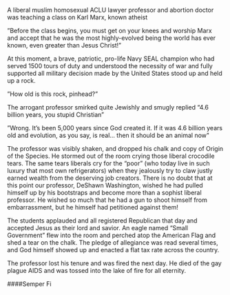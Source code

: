 A liberal muslim homosexual ACLU lawyer professor and abortion doctor was teaching a class on Karl Marx, known atheist

”Before the class begins, you must get on your knees and worship Marx and accept that he was the most highly-evolved being the world has ever known, even greater than Jesus Christ!”

At this moment, a brave, patriotic, pro-life Navy SEAL champion who had served 1500 tours of duty and understood the necessity of war and fully supported all military decision made by the United States stood up and held up a rock.

”How old is this rock, pinhead?”

The arrogant professor smirked quite Jewishly and smugly replied “4.6 billion years, you stupid Christian”

”Wrong. It’s been 5,000 years since God created it. If it was 4.6 billion years old and evolution, as you say, is real… then it should be an animal now"

The professor was visibly shaken, and dropped his chalk and copy of Origin of the Species. He stormed out of the room crying those liberal crocodile tears. The same tears liberals cry for the “poor” (who today live in such luxury that most own refrigerators) when they jealously try to claw justly earned wealth from the deserving job creators. There is no doubt that at this point our professor, DeShawn Washington, wished he had pulled himself up by his bootstraps and become more than a sophist liberal professor. He wished so much that he had a gun to shoot himself from embarrassment, but he himself had petitioned against them!

The students applauded and all registered Republican that day and accepted Jesus as their lord and savior. An eagle named “Small Government” flew into the room and perched atop the American Flag and shed a tear on the chalk. The pledge of allegiance was read several times, and God himself showed up and enacted a flat tax rate across the country.

The professor lost his tenure and was fired the next day. He died of the gay plague AIDS and was tossed into the lake of fire for all eternity.

####Semper Fi